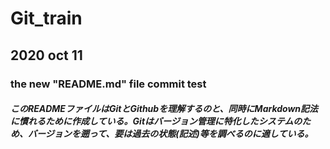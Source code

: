 # Git_train

## 2020 oct 11
### the new "README.md" file commit test

##### このREADMEファイルはGitとGithubを理解するのと、同時にMarkdown記法に慣れるために作成している。Gitはバージョン管理に特化したシステムのため、バージョンを遡って、要は過去の状態(記述)等を調べるのに適している。
